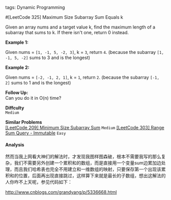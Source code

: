 tags: Dynamic Programming

#[LeetCode 325] Maximum Size Subarray Sum Equals k

Given an array nums and a target value k, find the maximum length of a subarray that sums to k. If there isn't one, return 0 instead.

**Example 1:**  

Given nums = `[1, -1, 5, -2, 3]`, k = `3`,
return `4`. (because the subarray `[1, -1, 5, -2]` sums to 3 and is the longest)

**Example 2:**

Given nums = `[-2, -1, 2, 1]`, k = `1`,
return `2`. (because the subarray `[-1, 2]` sums to 1 and is the longest)

**Follow Up:**  
Can you do it in O(n) time?

**Diffculty**  
`Medium`

**Similar Problems**  
[[LeetCode 209] Minimum Size Subarray Sum]() `Medium`
[[LeetCode 303] Range Sum Query - Immutable]() `Easy`


#### Analysis


然而当我上网看大神们的解法时，才发现我图样图森破，根本不需要我写的那么复杂，我们不需要另外创建一个累积和的数组，而是直接用一个变量sum边累加边处理，而且我们哈希表也完全不用建立和一维数组的映射，只要保存第一个出现该累积和的位置，后面再出现直接跳过，这样算下来就是最长的子数组，想出这解法的人你咋不上天呢，参见代码如下：







http://www.cnblogs.com/grandyang/p/5336668.html
